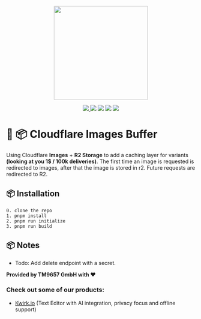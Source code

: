 <a href="https://tm9657.de?ref=github"><p align="center"><img width=250 src="https://cdn.tm9657.de/tm9657/images/images_r2_cache.png" /></p></a>
<p align="center">
    <a href="https://tm9657.de"><img src="https://img.shields.io/badge/website-more_from_us-C0222C.svg?style=flat&logo=PWA"> </a>
	  <a href="https://discord.ca9.io"><img src="https://img.shields.io/discord/673169081704120334?label=discord&style=flat&color=5a66f6&logo=Discord"></a>
	  <a href="https://twitter.com/tm9657"><img src="https://img.shields.io/badge/twitter-follow_us-1d9bf0.svg?style=flat&logo=Twitter"></a>
	  <a href="https://www.linkedin.com/company/tm9657/"><img src="https://img.shields.io/badge/linkedin-connect-0a66c2.svg?style=flat&logo=Linkedin"></a>
    <a href="https://merch.ca9.io"><img src="https://img.shields.io/badge/merch-support_us-red.svg?style=flat&logo=Spreadshirt"></a>
</p>

# 📸️ 📦️ Cloudflare Images Buffer
Using Cloudflare **Images** + **R2 Storage** to add a caching layer for variants **(looking at you 1$ / 100k deliveries)**.
The first time an image is requested is redirected to images, after that the image is stored in r2. Future requests are redirected to R2.

## 📦️ Installation
```
0. clone the repo
1. pnpm install
2. pnpm run initialize
3. pnpm run build
```

## 📦️ Notes
- Todo: Add delete endpoint with a secret.

**Provided by TM9657 GmbH with ❤️**
### Check out some of our products:
- [Kwirk.io](https://kwirk.io?ref=github) (Text Editor with AI integration, privacy focus and offline support)
